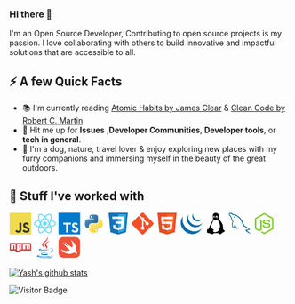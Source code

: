 ### Hi there 👋

I'm an Open Source Developer, Contributing to open source projects is my passion. I love collaborating with others to build innovative and impactful solutions that are accessible to all.


## ⚡️ A few Quick Facts
- 📚 I'm currently reading [Atomic Habits by James Clear](https://jamesclear.com/atomic-habits) & [Clean Code by Robert C. Martin](https://www.oreilly.com/library/view/clean-code-a/9780136083238/)
- 🎯 Hit me up for **Issues** ,**Developer Communities**, **Developer tools**, or **tech in general**.
- 🐶 I'm a dog, nature, travel lover &  enjoy exploring new places with my furry companions and immersing myself in the beauty of the great outdoors.


## 🚀 Stuff I've worked with 

<p align="left">
  <img src="https://raw.githubusercontent.com/devicons/devicon/master/icons/javascript/javascript-original.svg" alt="JavaScript" width="40" height="40" />
<img src="https://raw.githubusercontent.com/devicons/devicon/master/icons/react/react-original.svg" alt="React" width="40" height="40" />
<img src="https://raw.githubusercontent.com/devicons/devicon/master/icons/typescript/typescript-original.svg" alt="TypeScript" width="40" height="40" />
<img src="https://raw.githubusercontent.com/devicons/devicon/master/icons/python/python-original.svg" alt="Python" width="40" height="40" />
<img src="https://raw.githubusercontent.com/devicons/devicon/master/icons/css3/css3-original.svg" alt="CSS" width="40" height="40" />
<img src="https://raw.githubusercontent.com/devicons/devicon/master/icons/git/git-original.svg" alt="Git" width="40" height="40" />
<img src="https://raw.githubusercontent.com/devicons/devicon/master/icons/html5/html5-original.svg" alt="HTML5" width="40" height="40" />
<img src="https://raw.githubusercontent.com/devicons/devicon/master/icons/jquery/jquery-original.svg" alt="JQuery" width="40" height="40" />
<img src="https://raw.githubusercontent.com/devicons/devicon/master/icons/linux/linux-plain.svg" alt="Linux" width="40" height="40" />
<img src="https://raw.githubusercontent.com/devicons/devicon/master/icons/mysql/mysql-original.svg" alt="MySQL" width="40" height="40" />
<img src="https://raw.githubusercontent.com/devicons/devicon/master/icons/nodejs/nodejs-original.svg" alt="NodeJS" width="40" height="40" />
<img src="https://raw.githubusercontent.com/devicons/devicon/master/icons/npm/npm-original-wordmark.svg" alt="NPM" width="40" height="40" />
<img src="https://raw.githubusercontent.com/devicons/devicon/master/icons/java/java-original.svg" alt="JAVA" width="40" height="40" />
<img src="https://raw.githubusercontent.com/devicons/devicon/master/icons/swift/swift-original.svg" alt="SWIFT" width="40" height="40" />
</p>


[![Yash's github stats](https://github-readme-stats.vercel.app/api?username=yshsaxena&count_private=true&show_icons=true&theme=vue)](https://github.com/yshsaxena)

![Visitor Badge](https://visitor-badge.laobi.icu/badge?page_id=yshsaxena) 
